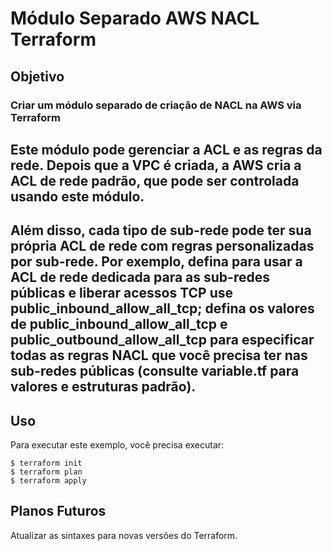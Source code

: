 # **Módulo Separado AWS NACL Terraform**

## **Objetivo**

### Criar um módulo separado de criação de NACL na AWS via **Terraform**

## Este módulo pode gerenciar a ACL e as regras da rede. Depois que a VPC é criada, a AWS cria a ACL de rede padrão, que pode ser controlada usando este módulo.

## Além disso, cada tipo de sub-rede pode ter sua própria ACL de rede com regras personalizadas por sub-rede. Por exemplo, defina para usar a ACL de rede dedicada para as sub-redes públicas e liberar acessos TCP use public_inbound_allow_all_tcp; defina os valores de public_inbound_allow_all_tcp e public_outbound_allow_all_tcp para especificar todas as regras NACL que você precisa ter nas sub-redes públicas (consulte variable.tf para valores e estruturas padrão).

## **Uso**

Para executar este exemplo, você precisa executar:

```
$ terraform init
$ terraform plan
$ terraform apply
```

## **Planos Futuros**

Atualizar as sintaxes para novas versões do Terraform.
